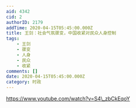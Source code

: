 ```yaml
---
aid: 4342
cid: 2
authorID: 2179
addTime: 2020-04-15T05:45:00.000Z
title: 王剑：社会气氛骤变，中国收紧对民众人身控制
tags:
    - 王剑
    - 骤变
    - 人身
    - 民众
    - 收紧
comments: []
date: 2020-04-15T05:45:00.000Z
category: 时政
---
```


https://www.youtube.com/watch?v=S4\_zbCkEqoY
